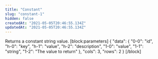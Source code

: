 ```yaml
---
title: "Constant"
slug: "constant-1"
hidden: false
createdAt: "2021-05-05T20:46:55.134Z"
updatedAt: "2021-05-05T20:46:55.134Z"
---
```

Returns a constant string value.
[block:parameters]
{
  "data": {
    "0-0": "id",
    "h-0": "key",
    "h-1": "value",
    "h-2": "description",
    "1-0": "value",
    "1-1": "string",
    "1-2": "The value to return"
  },
  "cols": 3,
  "rows": 2
}
[/block]